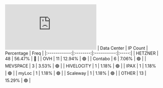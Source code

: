 ![Diagramm](https://github.com/obajay/StateSync-snapshots/blob/main/Projects/Rebus/1/README.md)
| Data Center | IP Count | Percentage | Freq |
|:------------:|:--------:|:-----------:|:-----:|
| HETZNER | 48 | 56.47% | 🔴 |
| OVH | 11 | 12.94% | 🟢 |
| Contabo | 6 | 7.06% | 🟢 |
| MEVSPACE | 3 | 3.53% | 🟢 |
| HIVELOCITY | 1 | 1.18% | 🟢 |
| IPAX | 1 | 1.18% | 🟢 |
| myLoc | 1 | 1.18% | 🟢 |
| Scaleway | 1 | 1.18% | 🟢 |
| OTHER | 13 | 15.29% | 🟢 |